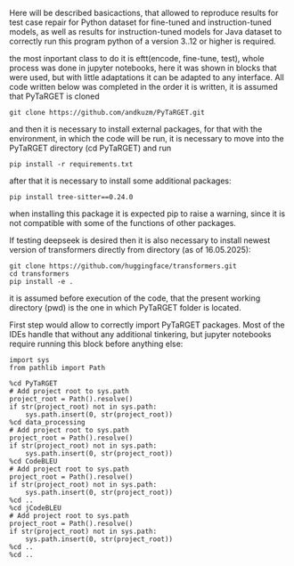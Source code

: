 Here will be described basicactions, that allowed to reproduce results for test case repair for Python dataset for fine-tuned and instruction-tuned models, as well as results for instruction-tuned models for Java dataset to correctly run this program python of a version 3..12 or higher is required.

the most inportant class to do it is eftt(encode, fine-tune, test), whole process was done in jupyter notebooks, here it was shown in blocks that were used, but with little adaptations it can be adapted to any interface.
All code written below was completed in the order it is written, it is assumed that PyTaRGET is cloned 
```
git clone https://github.com/andkuzm/PyTaRGET.git 
```
and then it is necessary to install external packages, for that with the environment, in which the code will be run, it is necessary to move into the PyTaRGET directory (cd PyTaRGET) and run 
```
pip install -r requirements.txt
```

after that it is necessary to install some additional packages:
```
pip install tree-sitter==0.24.0
```
when installing this package it is expected pip to raise a warning, since it is not compatible with some of the functions of other packages.

If testing deepseek is desired then it is also necessary to install newest version of transformers directly from directory (as of 16.05.2025):
```
git clone https://github.com/huggingface/transformers.git
cd transformers
pip install -e .
```

it is assumed before execution of the code, that the present working directory (pwd) is the one in which PyTaRGET folder is located.

First step would allow to correctly import PyTaRGET packages. Most of the IDEs handle that without any additional tinkering, but jupyter notebooks require running this block before anything else:
```
import sys
from pathlib import Path

%cd PyTaRGET
# Add project root to sys.path
project_root = Path().resolve()
if str(project_root) not in sys.path:
    sys.path.insert(0, str(project_root))
%cd data_processing
# Add project root to sys.path
project_root = Path().resolve()
if str(project_root) not in sys.path:
    sys.path.insert(0, str(project_root))
%cd CodeBLEU
# Add project root to sys.path
project_root = Path().resolve()
if str(project_root) not in sys.path:
    sys.path.insert(0, str(project_root))
%cd ..
%cd jCodeBLEU
# Add project root to sys.path
project_root = Path().resolve()
if str(project_root) not in sys.path:
    sys.path.insert(0, str(project_root))
%cd ..
%cd ..
```
